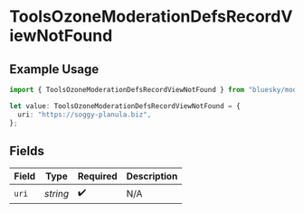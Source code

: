 # ToolsOzoneModerationDefsRecordViewNotFound

## Example Usage

```typescript
import { ToolsOzoneModerationDefsRecordViewNotFound } from "bluesky/models/components";

let value: ToolsOzoneModerationDefsRecordViewNotFound = {
  uri: "https://soggy-planula.biz",
};
```

## Fields

| Field              | Type               | Required           | Description        |
| ------------------ | ------------------ | ------------------ | ------------------ |
| `uri`              | *string*           | :heavy_check_mark: | N/A                |